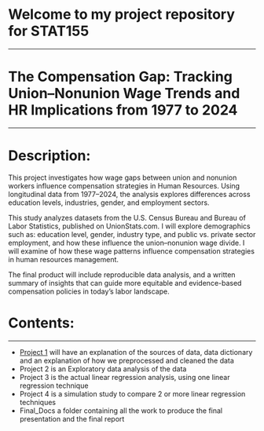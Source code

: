 # Welcome to my project repository for STAT155
---
# The Compensation Gap: Tracking Union–Nonunion Wage Trends and HR Implications from 1977 to 2024
---
# Description: 
This project investigates how wage gaps between union and nonunion workers influence compensation strategies in Human Resources. Using longitudinal data from 1977–2024, the analysis explores differences across education levels, industries, gender, and employment sectors.

This study analyzes datasets from the U.S. Census Bureau and Bureau of Labor Statistics, published on UnionStats.com. I will explore demographics such as: education level, gender, industry type, and public vs. private sector employment, and how these influence the union–nonunion wage divide. I will examine of how these wage patterns influence compensation strategies in human resources management.

The final product will include reproducible data analysis, and a written summary of insights that can guide more equitable and evidence-based compensation policies in today’s labor landscape.

# Contents:
---
* [Project 1](https://github.com/nalucasucsc/stat155/tree/main/Project%201/Data) will have an explanation of the sources of data, data dictionary and an explanation of how we preprocessed and cleaned the data
* Project 2 is an Exploratory data analysis of the data
* Project 3 is the actual linear regression analysis, using one linear regression technique
* Project 4 is a simulation study to compare 2 or more linear regression techniques
* Final_Docs a folder containing all the work to produce the final presentation and the final report

